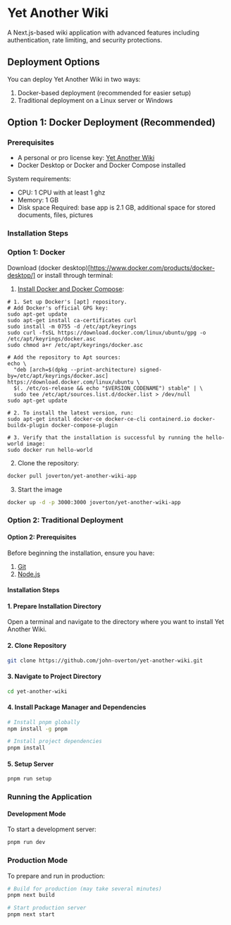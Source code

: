 # Yet Another Wiki

A Next.js-based wiki application with advanced features including authentication, rate limiting, and security protections.

## Deployment Options

You can deploy Yet Another Wiki in two ways:
1. Docker-based deployment (recommended for easier setup)
2. Traditional deployment on a Linux server or Windows

## Option 1: Docker Deployment (Recommended)

### Prerequisites
- A personal or pro license key: [Yet Another Wiki](https://www.yetanotherwiki.com)
- Docker Desktop or Docker and Docker Compose installed

System requirements:
* CPU: 1 CPU with at least 1 ghz
* Memory: 1 GB
* Disk space Required: base app is 2.1 GB, additional space for stored documents, files, pictures

### Installation Steps

### Option 1: Docker

Download (docker desktop)[https://www.docker.com/products/docker-desktop/] or install through terminal:

1. [Install Docker and Docker Compose](https://docs.docker.com/engine/install/ubuntu/):
```shell
# 1. Set up Docker's [apt] repository.
# Add Docker's official GPG key:
sudo apt-get update
sudo apt-get install ca-certificates curl
sudo install -m 0755 -d /etc/apt/keyrings
sudo curl -fsSL https://download.docker.com/linux/ubuntu/gpg -o /etc/apt/keyrings/docker.asc
sudo chmod a+r /etc/apt/keyrings/docker.asc

# Add the repository to Apt sources:
echo \
  "deb [arch=$(dpkg --print-architecture) signed-by=/etc/apt/keyrings/docker.asc] https://download.docker.com/linux/ubuntu \
  $(. /etc/os-release && echo "$VERSION_CODENAME") stable" | \
  sudo tee /etc/apt/sources.list.d/docker.list > /dev/null
sudo apt-get update

# 2. To install the latest version, run:
sudo apt-get install docker-ce docker-ce-cli containerd.io docker-buildx-plugin docker-compose-plugin

# 3. Verify that the installation is successful by running the hello-world image:
sudo docker run hello-world
```

2. Clone the repository:
```bash
docker pull joverton/yet-another-wiki-app
```

3. Start the image
```bash
docker up -d -p 3000:3000 joverton/yet-another-wiki-app
```

### Option 2: Traditional Deployment

#### Option 2: Prerequisites

Before beginning the installation, ensure you have:

1. [Git](https://git-scm.com/downloads)
2. [Node.js](https://nodejs.org/en/download/prebuilt-installer/current)

#### Installation Steps

#### 1. Prepare Installation Directory

Open a terminal and navigate to the directory where you want to install Yet Another Wiki.

#### 2. Clone Repository

```bash
git clone https://github.com/john-overton/yet-another-wiki.git
```

#### 3. Navigate to Project Directory

```bash
cd yet-another-wiki
```

#### 4. Install Package Manager and Dependencies

```bash
# Install pnpm globally
npm install -g pnpm

# Install project dependencies
pnpm install
```

#### 5. Setup Server

```bash
pnpm run setup
```

### Running the Application

#### Development Mode

To start a development server:

```bash
pnpm run dev
```

### Production Mode

To prepare and run in production:

```bash
# Build for production (may take several minutes)
pnpm next build

# Start production server
pnpm next start
```